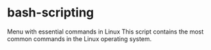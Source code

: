 # bash-scripting
Menu with essential commands in Linux
This script contains the most common commands in the Linux operating system.
